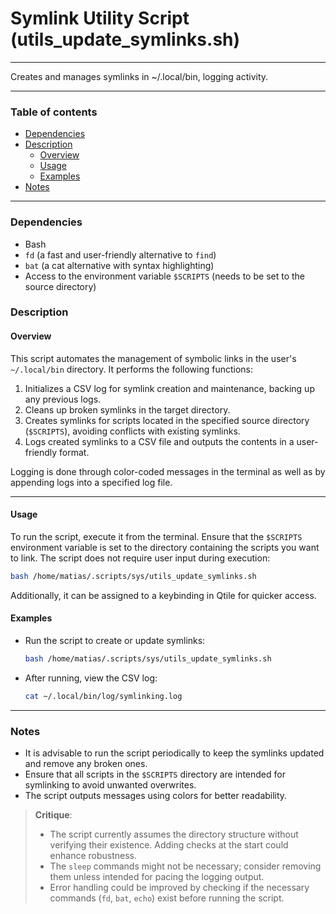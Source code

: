 # Symlink Utility Script (utils_update_symlinks.sh)

---

Creates and manages symlinks in ~/.local/bin, logging activity.

---

### Table of contents

- [Dependencies](#dependencies)
- [Description](#description)
    - [Overview](#overview)
    - [Usage](#usage)
    - [Examples](#examples)
- [Notes](#notes)

---

<a name="dependencies" />

### Dependencies

- Bash
- `fd` (a fast and user-friendly alternative to `find`)
- `bat` (a cat alternative with syntax highlighting)
- Access to the environment variable `$SCRIPTS` (needs to be set to the source directory)

<a name="description" />

### Description

<a name="overview" />

#### Overview

This script automates the management of symbolic links in the user's `~/.local/bin` directory. It performs the following functions:

1. Initializes a CSV log for symlink creation and maintenance, backing up any previous logs.
2. Cleans up broken symlinks in the target directory.
3. Creates symlinks for scripts located in the specified source directory (`$SCRIPTS`), avoiding conflicts with existing symlinks.
4. Logs created symlinks to a CSV file and outputs the contents in a user-friendly format.

Logging is done through color-coded messages in the terminal as well as by appending logs into a specified log file.

---

<a name="usage" />

#### Usage

To run the script, execute it from the terminal. Ensure that the `$SCRIPTS` environment variable is set to the directory containing the scripts you want to link. The script does not require user input during execution:

```bash
bash /home/matias/.scripts/sys/utils_update_symlinks.sh
```

Additionally, it can be assigned to a keybinding in Qtile for quicker access.

<a name="examples" />

#### Examples

- Run the script to create or update symlinks:
  ```bash
  bash /home/matias/.scripts/sys/utils_update_symlinks.sh
  ```

- After running, view the CSV log:
  ```bash
  cat ~/.local/bin/log/symlinking.log
  ```

---

<a name="notes" />

### Notes

- It is advisable to run the script periodically to keep the symlinks updated and remove any broken ones.
- Ensure that all scripts in the `$SCRIPTS` directory are intended for symlinking to avoid unwanted overwrites.
- The script outputs messages using colors for better readability.

> **Critique**: 
> - The script currently assumes the directory structure without verifying their existence. Adding checks at the start could enhance robustness.
> - The `sleep` commands might not be necessary; consider removing them unless intended for pacing the logging output.
> - Error handling could be improved by checking if the necessary commands (`fd`, `bat`, `echo`) exist before running the script.